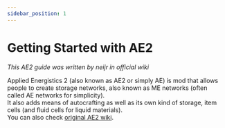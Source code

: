 ```yaml
---
sidebar_position: 1
---
```



# Getting Started with AE2

_This AE2 guide was written by neijr in official wiki_

Applied Energistics 2 (also known as AE2 or simply AE) is mod that allows people to create storage networks, also known as ME networks (often called AE networks for simplicity).  
It also adds means of autocrafting as well as its own kind of storage, item cells (and fluid cells for liquid materials).  
You can also check [original AE2 wiki](https://guide.appliedenergistics.org/1.18/getting-started).
